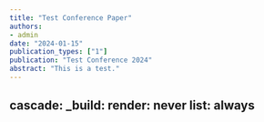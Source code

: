 ```yaml
---
title: "Test Conference Paper"
authors:
- admin
date: "2024-01-15"
publication_types: ["1"]
publication: "Test Conference 2024"
abstract: "This is a test."
---
```

cascade:
  _build:
    render: never
    list: always
---
